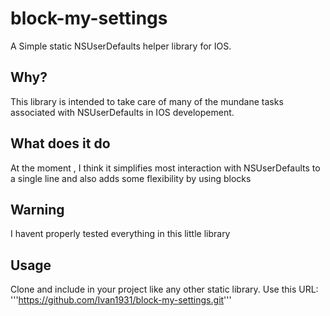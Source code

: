 block-my-settings
=================

A Simple static NSUserDefaults helper library for IOS. 

**Why?**
--------
This library is intended to take care of many of the mundane tasks associated with NSUserDefaults in IOS developement.

**What does it do**
-------------------
At the moment , I think it simplifies most interaction with NSUserDefaults to a single line and also adds some flexibility by using blocks

**Warning**
-----------
I havent properly tested everything in this little library

**Usage**
---------
Clone and include in your project like any other static library. 
Use this URL: '''https://github.com/Ivan1931/block-my-settings.git'''
